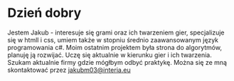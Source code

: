# Dzień dobry 
Jestem Jakub - interesuje się grami oraz ich twarzeniem gier, specjalizuje się w htmll i css, umiem także w stopniu średnio zaawansowanym język programowania c#. 
Moim ostatnim projektem była strona do algorytmów, planuję ją rozwijać.
Uczę się aktualnie w kierunku gier i ich twarzenia.
Szukam aktualnie firmy gdzie mógłbym odbyć praktykę. 
Można się ze mną skontaktować przez jakubm03@interia.eu
